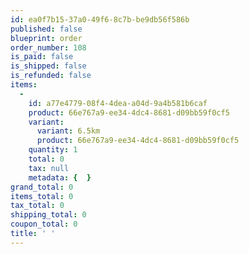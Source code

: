 ```yaml
---
id: ea0f7b15-37a0-49f6-8c7b-be9db56f586b
published: false
blueprint: order
order_number: 108
is_paid: false
is_shipped: false
is_refunded: false
items:
  -
    id: a77e4779-08f4-4dea-a04d-9a4b581b6caf
    product: 66e767a9-ee34-4dc4-8681-d09bb59f0cf5
    variant:
      variant: 6.5km
      product: 66e767a9-ee34-4dc4-8681-d09bb59f0cf5
    quantity: 1
    total: 0
    tax: null
    metadata: {  }
grand_total: 0
items_total: 0
tax_total: 0
shipping_total: 0
coupon_total: 0
title: ' '
---
```

